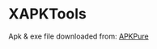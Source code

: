 # XAPKTools

Apk & exe file downloaded from: [APKPure](https://apkpure.com/apk-install.html "APKPure")